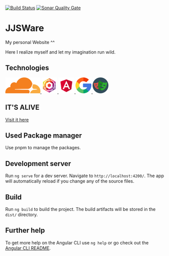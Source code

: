 [![Build Status](https://img.shields.io/github/actions/workflow/status/jjs98/jjsware/build-and-test.yml?branch=main&label=Build%20and%20Test&style=for-the-badge)](https://github.com/jjs98/jjsware/actions/workflows/build-and-test.yml)
[![Sonar Quality Gate](https://img.shields.io/sonar/quality_gate/jjs98_jjsware?server=https%3A%2F%2Fsonarcloud.io&style=for-the-badge)](https://sonarcloud.io/summary/new_code?id=jjs98_jjsware)

# JJSWare
My personal Website ^^

Here I realize myself and let my imagination run wild. 

## Technologies
<a href="https://www.cloudflare.com/" target="_blank" rel="noopener">
  <img alt="Cloudflare-Logo" src="./src/client/src/assets/images/Cloudflare.png" height="50" />
</a>
<a href="https://www.nginx.com/" target="_blank" rel="noopener">
  <img alt="Nginx-Logo" src="./src/client/src/assets/images/Nginx.png" height="50"/>
</a>
<a href="https://material.angular.io/" target="_blank" rel="noopener">
  <img alt="Angular-Logo" src="./src/client/src/assets/images/Angular.png" height="50"/>
</a>
<a href="https://fonts.google.com/icons/" target="_blank" rel="noopener">
  <img alt="Google-Logo" src="./src/client/src/assets/images/Google.png" height="50"/>
</a>
<a href="https://playwright.dev/" target="_blank" rel="noopener">
  <img alt="Playwright-Logo" src="./src/client/src/assets/images/Playwright.png" height="50"/>
</a>


## IT'S ALIVE
[Visit it here](https://jjsware.de)

## Used Package manager

Use pnpm to manage the packages.

## Development server

Run `ng serve` for a dev server. Navigate to `http://localhost:4200/`. The app will automatically reload if you change any of the source files.

## Build

Run `ng build` to build the project. The build artifacts will be stored in the `dist/` directory.

## Further help

To get more help on the Angular CLI use `ng help` or go check out the [Angular CLI README](https://github.com/angular/angular-cli/blob/master/README.md).
